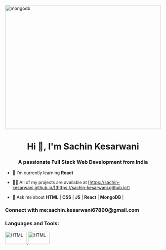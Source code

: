 <img src="https://i.pinimg.com/originals/2f/f4/28/2ff428006f3ade5f10beac69372062ab.gif" alt="mongodb" width="100%" height="400" style="margin:auto,align:center"/>
<h1 align="center">Hi 👋, I'm Sachin Kesarwani</h1>
<h3 align="center">A passionate Full Stack Web Development from India</h3>

- 🌱 I’m currently learning **React**

- 👨‍💻 All of my projects are available at [https://sachin-kesarwani.github.io/](https://sachin-kesarwani.github.io/)

- 💬 Ask me about  **HTML** | **CSS** | **JS** | **React** | **MongoDB** |

<h3 align="left">Connect with me:sachin.kesarwani67890@gmail.com</h3>
<p align="left">
</p>

<h3 align="left">Languages and Tools:</h3>
<p align="left"> <a href="https://html.com/" target="_blank" rel="noreferrer"> <img src="https://encrypted-tbn0.gstatic.com/images?q=tbn:ANd9GcREr1UN0pTLaOQvvRPbf9-B6DoIP5FiQ1_aEQ&usqp=CAU" alt="HTML" width="70" height="40"/> </a> <a href="https://html.com/" target="_blank" rel="noreferrer"> <img src="https://encrypted-tbn0.gstatic.com/images?q=tbn:ANd9GcREr1UN0pTLaOQvvRPbf9-B6DoIP5FiQ1_aEQ&usqp=CAU" alt="HTML" width="70" height="40"/> </a> </p>
<!-- <p align="left"> <a href="https://html.com/" target="_blank" rel="noreferrer"> <img src="https://encrypted-tbn0.gstatic.com/images?q=tbn:ANd9GcREr1UN0pTLaOQvvRPbf9-B6DoIP5FiQ1_aEQ&usqp=CAU" alt="HTML" width="70" height="40"/> </a> </p> -->


